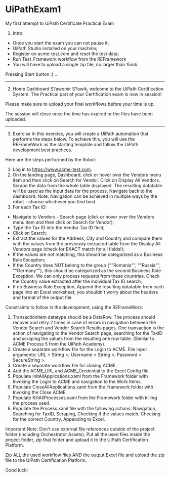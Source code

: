 # UiPathExam1
My first attempt to UiPath Certificate Practical Exam

1. Intro:
* Once you start the exam you can not pause it;
* UiPath Studio installed on your machine;
* Register on acme-test.com and reset the test data;
* Run Test_Framework workflow from the REFramework
* You will have to upload a single zip file, no larger than 15mb.
   
Pressing Start button :) ...

************************
2. Home Dashboard
S?awomir S?owik, welcome to the UiPath Certification System.
The Practical part of your Certification exam is now in session!

Please make sure to upload your final workflows before your time is up.

The session will close once the time has expired or the files have been uploaded.

***********************

3. Exercise
In this exercise, you will create a UiPath automation that performs the steps below.
To achieve this, you will use the REFrameWork as the starting template and follow the UiPath development best practices.

Here are the steps performed by the Robot:
1. Log in to https://www.acme-test.com.
2. On the landing page, Dashboard, click or hover over the Vendors menu item and then click on Search for Vendor. Click on Display All Vendors. Scrape the data from the whole table displayed. The resulting datatable will be used as the input data for the process. Navigate back to the dashboard.
Note: Navigation can be achieved in multiple ways by the robot - choose whichever you find best.
3. For each Tax ID:
- Navigate to Vendors - Search page (click or hover over the Vendors menu item and then click on Search for Vendor);
- Type the Tax ID into the Vendor Tax ID field;
- Click on Search;
- Extract the values for the Address, City and Country and compare them with the values from the previously extracted table from the Display All Vendors page (check for EXACT match for all fields!);
- If the values are not matching, this should be categorized as a Business Rule Exception;
- If the Country does NOT belong to the group {""Romania"", ""Russia"", ""Germany""}, this should be categorized as the second Business Rule Exception. We can only process requests from these countries. Check the Country value extracted after the individual Tax ID search;
- If no Business Rule Exception, Append the resulting datatable from each page into an Excel worksheet; you shouldn't worry about the headers and format of the output file.

Constraints to follow in the development, using the REFrameWork:
1. TransactionItem datatype should be a DataRow. The process should recover and retry 2 times in case of errors in navigation between the Vendor Search and Vendor Search Results pages. One transaction is the action of navigating to the Vendor Search page, searching for the TaxID and scraping the values from the resulting one row table. (Similar to ACME Process 5 from the UiPath Academy).
2. Create a separate workflow file for the Login to ACME. File input arguments: URL < String >; Username < String >; Password < SecureString >.
3. Create a separate workflow file for closing ACME.
4. Add the ACME_URL and ACME_Credential to the Excel Config file.
5. Populate InitAllApplications.xaml from the Framework folder with Invoking the Login to ACME and navigation to the Work Items.
6. Populate CloseAllApplications.xaml from the Framework folder with Invoking the Close ACME.
7. Populate KillAllProcesses.xaml from the Framework folder with killing the process used.
8. Populate the Process.xaml file with the following actions: Navigation, Searching for TaxID, Scraping, Checking if the values match, Checking for the correct Country, Appending to Excel.

Important Note: Don't use external file references outside of the project folder (including Orchestrator Assets). Put all the used files inside the project folder, zip that folder and upload it to the UiPath Certification Platform.

Zip ALL the used workflow files AND the output Excel file and upload the zip file to the UiPath Certification Platform.

Good luck!
